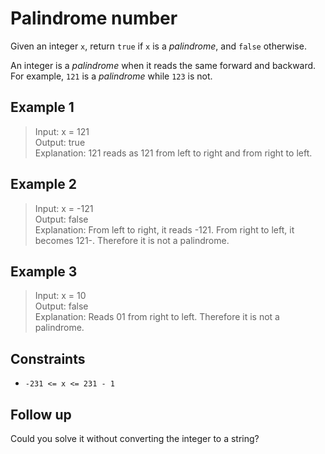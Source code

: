 # Palindrome number
Given an integer `x`, return `true` if `x` is a *palindrome*, and `false` otherwise.

An integer is a *palindrome* when it reads the same forward and backward.  
For example, `121` is a *palindrome* while `123` is not.

## Example 1
> Input: x = 121  
> Output: true  
> Explanation: 121 reads as 121 from left to right and from right to left.

## Example 2
> Input: x = -121  
> Output: false  
> Explanation: From left to right, it reads -121. From right to left, it becomes 121-. Therefore it is not a palindrome.

## Example 3
> Input: x = 10  
> Output: false  
> Explanation: Reads 01 from right to left. Therefore it is not a palindrome.
 
## Constraints
* `-231 <= x <= 231 - 1`
 

## Follow up
Could you solve it without converting the integer to a string?
